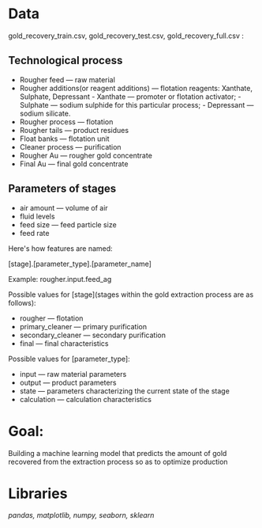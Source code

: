 # Data

gold_recovery_train.csv, gold_recovery_test.csv, gold_recovery_full.csv :

## Technological process

- Rougher feed — raw material
- Rougher additions(or reagent additions) — flotation reagents: Xanthate, Sulphate, Depressant
        - Xanthate — promoter or flotation activator;
        - Sulphate — sodium sulphide for this particular process;
        - Depressant — sodium silicate.
- Rougher process — flotation
- Rougher tails — product residues
- Float banks — flotation unit
- Cleaner process — purification
- Rougher Au — rougher gold concentrate
- Final Au — final gold concentrate

## Parameters of stages

- air amount — volume of air
- fluid levels
- feed size — feed particle size
- feed rate

Here's how features are named:

[stage].[parameter_type].[parameter_name]

Example: rougher.input.feed_ag

Possible values for [stage](stages within the gold extraction process are as follows):
- rougher — flotation
- primary_cleaner — primary purification
- secondary_cleaner — secondary purification
- final — final characteristics

Possible values for [parameter_type]:
- input — raw material parameters
- output — product parameters
- state — parameters characterizing the current state of the stage
- calculation — calculation characteristics

# Goal:
Building a machine learning model that predicts the amount of gold recovered from the extraction process so as to optimize production

# Libraries
*pandas, matplotlib, numpy, seaborn, sklearn*
